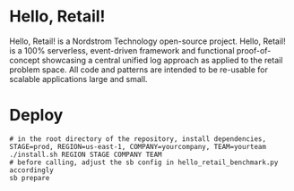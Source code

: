 # Hello, Retail!

Hello, Retail! is a Nordstrom Technology open-source project. Hello, Retail! is a 100% serverless, event-driven framework and functional proof-of-concept showcasing a central unified log approach as applied to the retail problem space. All code and patterns are intended to be re-usable for scalable applications large and small.

# Deploy

```shell
# in the root directory of the repository, install dependencies, STAGE=prod, REGION=us-east-1, COMPANY=yourcompany, TEAM=yourteam
./install.sh REGION STAGE COMPANY TEAM
# before calling, adjust the sb config in hello_retail_benchmark.py accordingly
sb prepare
```
